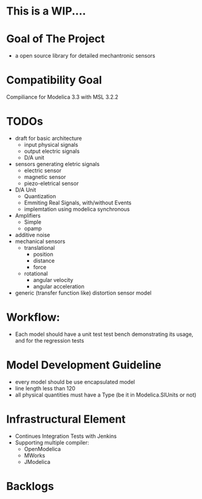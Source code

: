 # This is a WIP....


# Goal of The Project

* a open source library for detailed mechantronic sensors

# Compatibility Goal

Compiliance for Modelica 3.3 with MSL 3.2.2

# TODOs

* draft for basic architecture
    * input physical signals
    * output electric signals
    * D/A unit
* sensors generating eletric signals
    * electric sensor
    * magnetic sensor
    * piezo-eletrical sensor
* D/A Unit
    * Quantization
    * Emmiting Real Signals, with/without Events
    * implemtation using modelica synchronous
* Amplifiers
    * Simple
    * opamp
* additive noise
* mechanical sensors
    * translational
        * position
        * distance
        * force
    * rotational
        * angular velocity
        * angular acceleration
* generic (transfer function like) distortion sensor model

# Workflow:

* Each model should have a unit test test bench demonstrating its usage, and for the regression tests

# Model Development Guideline

* every model should be use encapsulated model
* line length less than 120
* all physical quantities must have a Type (be it in Modelica.SIUnits or not)

# Infrastructural Element

* Continues Integration Tests with Jenkins
* Supporting multiple compiler:
    * OpenModelica
    * MWorks
    * JModelica

# Backlogs
